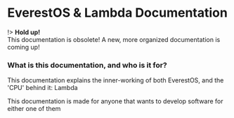 # EverestOS & Lambda Documentation

!> **Hold up!** \
This documentation is obsolete! A new, more organized documentation is coming up!

### What is this documentation, and who is it for?

This documentation explains the inner-working of both EverestOS, and the 'CPU' behind it: Lambda

This documentation is made for anyone that wants to develop software for either one of them